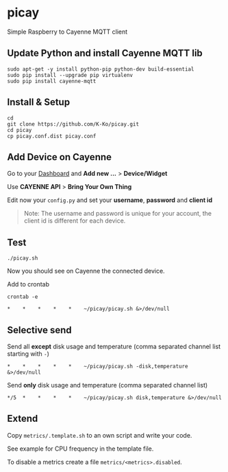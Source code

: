 # picay
Simple Raspberry to Cayenne MQTT client

## Update Python and install Cayenne MQTT lib

    sudo apt-get -y install python-pip python-dev build-essential
    sudo pip install --upgrade pip virtualenv
    sudo pip install cayenne-mqtt

## Install & Setup

    cd
    git clone https://github.com/K-Ko/picay.git
    cd picay
    cp picay.conf.dist picay.conf

## Add Device on Cayenne

Go to your [Dashboard](https://cayenne.mydevices.com/cayenne/dashboard) and **Add new ...** > **Device/Widget**

Use **CAYENNE API** > **Bring Your Own Thing**

Edit now your `config.py` and set your **username**, **password** and **client id**

> Note: The username and password is unique for your account, the client id is different for each device.

## Test

    ./picay.sh

Now you should see on Cayenne the connected device.

Add to crontab

    crontab -e

    *    *    *    *    *    ~/picay/picay.sh &>/dev/null

## Selective send

Send all **except** disk usage and temperature (comma separated channel list starting with `-`)

    *    *    *    *    *    ~/picay/picay.sh -disk,temperature &>/dev/null

Send **only** disk usage and temperature (comma separated channel list)

    */5  *    *    *    *    ~/picay/picay.sh disk,temperature &>/dev/null

## Extend

Copy `metrics/.template.sh` to an own script and write your code.

See example for CPU frequency in the template file.

To disable a metrics create a file `metrics/<metrics>.disabled`.
